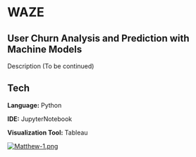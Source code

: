 # WAZE 
## User Churn Analysis and Prediction with Machine Models



Description
(To be continued)
## Tech

**Language:** Python

**IDE:** JupyterNotebook

**Visualization Tool:** Tableau


[![Matthew-1.png](https://i.postimg.cc/W4rdD6fp/Matthew-1.png)](https://postimg.cc/t1qqwPj8)

